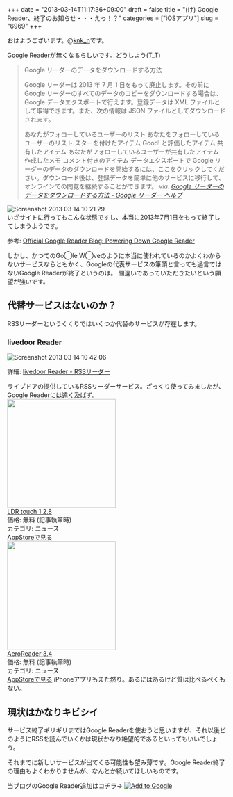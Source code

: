 +++
date = "2013-03-14T11:17:36+09:00"
draft = false
title = "(け) Google Reader、終了のお知らせ・・・えっ！？"
categories = ["iOSアプリ"]
slug = "6969"
+++

おはようございます。@<a href="https://twitter.com/knk_n" target="_blank">knk_n</a>です。

Google Readerが無くなるらしいです。どうしよう(T_T)

<blockquote title=%E2%80%9DGoogle リーダーのデータをダウンロードする方法 - Google リーダー ヘルプ%E2%80%9D cite=%E2%80%9Dhttp://support.google.com/reader/answer/3028851%E2%80%9D>Google リーダーのデータをダウンロードする方法

Google リーダーは 2013 年 7 月 1 日をもって廃止します。その前に Google リーダーのすべてのデータのコピーをダウンロードする場合は、Google データエクスポートで行えます。登録データは XML ファイルとして取得できます。また、次の情報は JSON ファイルとしてダウンロードされます。

あなたがフォローしているユーザーのリスト
あなたをフォローしているユーザーのリスト
スターを付けたアイテム
Good! と評価したアイテム
共有したアイテム
あなたがフォローしているユーザーが共有したアイテム
作成したメモ
コメント付きのアイテム
データエクスポートで Google リーダーのデータのダウンロードを開始するには、ここをクリックしてください。ダウンロード後は、登録データを簡単に他のサービスに移行して、オンラインでの閲覧を継続することができます。
<cite>via: <a  class="external" href="http://support.google.com/reader/answer/3028851" target="_blank">Google リーダーのデータをダウンロードする方法 - Google リーダー ヘルプ</a></cite></blockquote><!--more--><div class="center"><img src="http://knk-n.com/wp-content/uploads/2013/03/screenshot-2013-03-14-10.21.29.jpg" alt="Screenshot 2013 03 14 10 21 29" title="screenshot 2013-03-14 10.21.29.jpg" border="0" width="" height="" /></div>
いざサイトに行ってもこんな状態ですし、本当に2013年7月1日をもって終了してしまうようです。

<p>参考: <a  class="external" href="http://googlereader.blogspot.jp/2013/03/powering-down-google-reader.html" target="_blank">Official Google Reader Blog: Powering Down Google Reader</a></p>

しかし、かつてのGo◯le W◯veのように本当に使われているのかよくわからないサービスならともかく、Googleの代表サービスの筆頭と言っても過言ではないGoogle Readerが終了というのは。
間違いであっていただきたいという願望が強いです。

<h2>代替サービスはないのか？</h2>
RSSリーダーというくくりではいくつか代替のサービスが存在します。
<h3>livedoor Reader</h3>
<div class="center"><img src="http://knk-n.com/wp-content/uploads/2013/03/screenshot-2013-03-14-10.42.06.jpg" alt="Screenshot 2013 03 14 10 42 06" title="screenshot 2013-03-14 10.42.06.jpg" border="0" width="" height="" /></div>
<p>詳細: <a  class="external" href="http://reader.livedoor.com/" target="_blank">livedoor Reader - RSSリーダー</a></p>
ライブドアの提供しているRSSリーダーサービス。ざっくり使ってみましたが、Google Readerには遠く及ばず。

<div class="appstorehelper"><a href="https://itunes.apple.com/jp/app/ldr-touch/id291066278?mt=8&uo=4" rel="nofollow" target="_blank"><img class="appstorehelper_appicn" src="http://a40.phobos.apple.com/us/r1000/011/Purple/8d/17/e6/mzl.qedyyxyc.jpg" width="250" height="250" /></a><div class="appstorehelper_text"><a href="https://itunes.apple.com/jp/app/ldr-touch/id291066278?mt=8&uo=4" rel="nofollow" target="_blank">LDR touch 1.2.8</a><br />価格: 無料 (記事執筆時)<br />カテゴリ: ニュース</div>
</div>
<a class="goappstore" href="https://itunes.apple.com/jp/app/ldr-touch/id291066278?mt=8&uo=4" target="_blank">AppStoreで見る</a>
<div class="appstorehelper"><a href="https://itunes.apple.com/jp/app/aeroreader/id294209757?mt=8&uo=4" rel="nofollow" target="_blank"><img class="appstorehelper_appicn" src="http://a461.phobos.apple.com/us/r1000/105/Purple/v4/32/31/8d/32318d05-68c6-4c45-f046-4bccd93fffe5/mzl.udxwssim.png" width="250" height="250" /></a><div class="appstorehelper_text"><a href="https://itunes.apple.com/jp/app/aeroreader/id294209757?mt=8&uo=4" rel="nofollow" target="_blank">AeroReader 3.4</a><br />価格: 無料 (記事執筆時)<br />カテゴリ: ニュース</div>
</div>
<a class="goappstore" href="https://itunes.apple.com/jp/app/aeroreader/id294209757?mt=8&uo=4" target="_blank">AppStoreで見る</a>
iPhoneアプリもまた然り。あるにはあるけど質は比べるべくもない。

<h2>現状はかなりキビシイ</h2>
サービス終了ギリギリまではGoogle Readerを使おうと思いますが、それ以後どのようにRSSを読んでいくかは現状かなり絶望的であるといってもいいでしょう。

それまでに新しいサービスが出てくる可能性も望み薄です。Google Reader終了の理由もよくわかりませんが、なんとか続いてほしいものです。

当ブログのGoogle Reader追加はコチラ→ <a href="http://fusion.google.com/add?source=atgs&feedurl=http%3A//www.google.com/reader/view/feed/http%3A//feeds.feedburner.com/knkncom"><img src="http://buttons.googlesyndication.com/fusion/add.gif" alt="Add to Google"></a>
